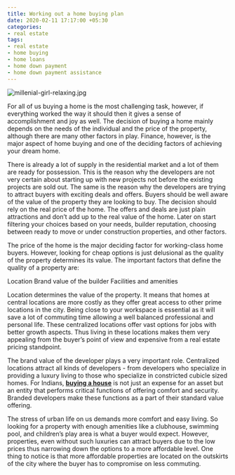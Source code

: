 ```yaml
---
title: Working out a home buying plan
date: 2020-02-11 17:17:00 +05:30
categories:
- real estate
tags:
- real estate
- home buying
- home loans
- home down payment
- home down payment assistance
---
```


![millenial-girl-relaxing.jpg](/uploads/millenial-girl-relaxing.jpg)

For all of us buying a home is the most challenging task, however, if everything worked the way it should then it gives a sense of accomplishment and joy as well. The decision of buying a home mainly depends on the needs of the individual and the price of the property, although there are many other factors in play. Finance, however, is the major aspect of home buying and one of the deciding factors of achieving your dream home.

There is already a lot of supply in the residential market and a lot of them are ready for possession. This is the reason why the developers are not very certain about starting up with new projects not before the existing projects are sold out. The same is the reason why the developers are trying to attract buyers with exciting deals and offers. Buyers should be well aware of the value of the property they are looking to buy. The decision should rely on the real price of the home. The offers and deals are just plain attractions and don’t add up to the real value of the home. Later on start filtering your choices based on your needs, builder reputation, choosing between ready to move or under construction properties, and other factors.

The price of the home is the major deciding factor for working-class home buyers. However, looking for cheap options is just delusional as the quality of the property determines its value. The important factors that define the quality of a property are:

Location
Brand value of the builder
Facilities and amenities

Location determines the value of the property. It means that homes at central locations are more costly as they offer great access to other prime locations in the city. Being close to your workspace is essential as it will save a lot of commuting time allowing a well balanced professional and personal life. These centralized locations offer vast options for jobs with better growth aspects. Thus living in these locations makes them very appealing from the buyer’s point of view and expensive from a real estate pricing standpoint.

The brand value of the developer plays a very important role. Centralized locations attract all kinds of developers - from developers who specialize in providing a luxury living to those who specialize in constricted cubicle sized homes. For Indians, **[buying a house](https://blog.HomeCapital.in/a-millennials-guide-to-buying-a-house-despite-soaring-property-rates/)** is not just an expense for an asset but an entity that performs critical functions of offering comfort and security. Branded developers make these functions as a part of their standard value offering.

The stress of urban life on us demands more comfort and easy living. So looking for a property with enough amenities like a clubhouse, swimming pool, and children’s play area is what a buyer would expect. However, properties, even without such luxuries can attract buyers due to the low prices thus narrowing down the options to a more affordable level. One thing to notice is that more affordable properties are located on the outskirts of the city where the buyer has to compromise on less commuting.
